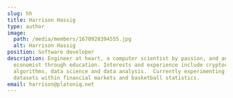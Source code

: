 ```yaml
---
slug: hh
title: Harrison Hassig
type: author
image:
  path: /media/members/1670928394555.jpg
  alt: Harrison Hassig
position: Software developer
description: Engineer at heart, a computer scientist by passion, and an
  economist through education. Interests and experience include cryptocurrency,
  algorithms, data science and data analysis.  Currently experimenting with
  datasets within financial markets and basketball statistics.
email: harrison@platoniq.net
---
```

